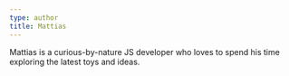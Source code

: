 ```yaml
---
type: author
title: Mattias
---
```

Mattias is a curious-by-nature JS developer who loves to spend his time exploring the latest toys and ideas. 